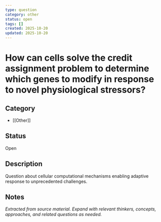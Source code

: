 ```yaml
---
type: question
category: other
status: open
tags: []
created: 2025-10-20
updated: 2025-10-20
---
```


# How can cells solve the credit assignment problem to determine which genes to modify in response to novel physiological stressors?

## Category

- [[Other]]

## Status

Open

## Description

Question about cellular computational mechanisms enabling adaptive response to unprecedented challenges.

## Notes

*Extracted from source material. Expand with relevant thinkers, concepts, approaches, and related questions as needed.*
